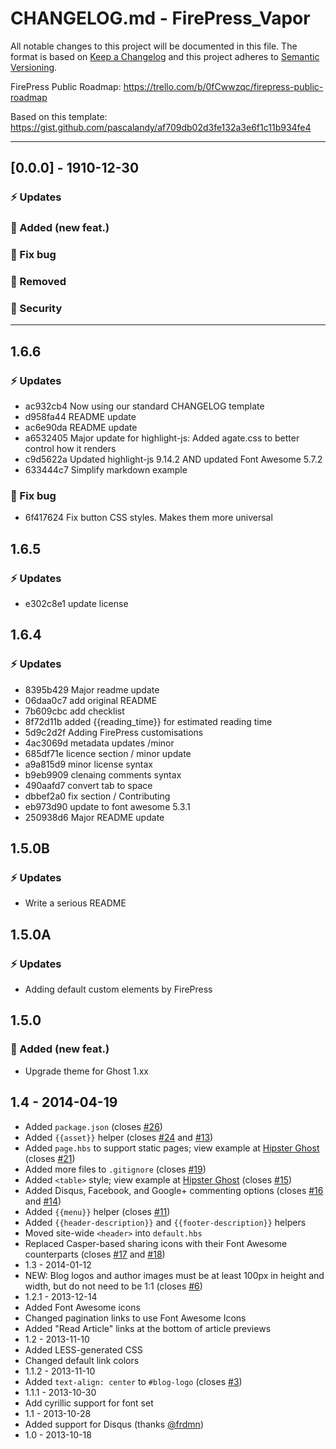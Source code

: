 # CHANGELOG.md - FirePress_Vapor

All notable changes to this project will be documented in this file. The format is based on [Keep a Changelog](https://keepachangelog.com/en/1.0.0/) and this project adheres to [Semantic Versioning](https://semver.org/spec/v2.0.0.html).

FirePress Public Roadmap:
https://trello.com/b/0fCwwzqc/firepress-public-roadmap

Based on this template:
https://gist.github.com/pascalandy/af709db02d3fe132a3e6f1c11b934fe4

---

## [0.0.0] - 1910-12-30

### ⚡️ Updates
### 🚀 Added (new feat.)
### 🐛 Fix bug
### 🛑 Removed
### 🔑 Security

---


## 1.6.6
### ⚡️ Updates
- ac932cb4 Now using our standard CHANGELOG template
- d958fa44 README update
- ac6e90da README update
- a6532405 Major update for highlight-js: Added agate.css to better control how it renders
- c9d5622a Updated highlight-js 9.14.2 AND updated Font Awesome 5.7.2
- 633444c7 Simplify markdown example
### 🐛 Fix bug
- 6f417624 Fix button CSS styles. Makes them more universal


## 1.6.5
### ⚡️ Updates
- e302c8e1 update license


## 1.6.4
### ⚡️ Updates
- 8395b429 Major readme update
- 06daa0c7 add original README
- 7b609cbc add checklist
- 8f72d11b added {{reading_time}} for estimated reading time
- 5d9c2d2f Adding FirePress customisations
- 4ac3069d metadata updates /minor
- 685df71e licence section / minor update
- a9a815d9 minor license syntax
- b9eb9909 clenaing comments syntax
- 490aafd7 convert tab to space
- dbbef2a0 fix section / Contributing
- eb973d90 update to font awesome 5.3.1
- 250938d6 Major README update


## 1.5.0B
### ⚡️ Updates
- Write a serious README


## 1.5.0A
### ⚡️ Updates
- Adding default custom elements by FirePress


## 1.5.0
### 🚀 Added (new feat.)
- Upgrade theme for Ghost 1.xx
  

## 1.4 - 2014-04-19
* Added `package.json` (closes [#26](https://github.com/sethlilly/Vapor/issues/26))
* Added `{{asset}}` helper (closes [#24](https://github.com/sethlilly/Vapor/issues/24) and [#13](https://github.com/sethlilly/Vapor/issues/13))
* Added `page.hbs` to support static pages; view example at [Hipster Ghost](http://hipsterghost.com/static-page-example/) (closes [#21](https://github.com/sethlilly/Vapor/issues/21))
* Added more files to `.gitignore` (closes [#19](https://github.com/sethlilly/Vapor/issues/19))
* Added `<table>` style; view example at [Hipster Ghost](http://hipsterghost.com/static-page-example/) (closes [#15](https://github.com/sethlilly/Vapor/issues/15))
* Added Disqus, Facebook, and Google+ commenting options (closes [#16](https://github.com/sethlilly/Vapor/issues/16) and [#14](https://github.com/sethlilly/Vapor/issues/14))
* Added `{{menu}}` helper (closes [#11](https://github.com/sethlilly/Vapor/issues/11))
* Added `{{header-description}}` and `{{footer-description}}` helpers
* Moved site-wide `<header>` into `default.hbs`
* Replaced Casper-based sharing icons with their Font Awesome counterparts (closes [#17](https://github.com/sethlilly/Vapor/issues/17) and [#18](https://github.com/sethlilly/Vapor/issues/18))
* 1.3 - 2014-01-12
* NEW: Blog logos and author images must be at least 100px in height and width, but do not need to be 1:1 (closes [#6](https://github.com/sethlilly/Vapor/issues/6))
* 1.2.1 - 2013-12-14
* Added Font Awesome icons
* Changed pagination links to use Font Awesome Icons
* Added "Read Article" links at the bottom of article previews
* 1.2 - 2013-11-10
* Added LESS-generated CSS
* Changed default link colors
* 1.1.2 - 2013-11-10
* Added `text-align: center` to `#blog-logo` (closes [#3](https://github.com/sethlilly/Vapor/issues/3))
* 1.1.1 - 2013-10-30
* Add cyrillic support for font set
* 1.1 - 2013-10-28
* Added support for Disqus (thanks [@frdmn](https://github.com/frdmn))
* 1.0 - 2013-10-18
